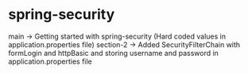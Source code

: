 # spring-security

main -> Getting started with spring-security (Hard coded values in application.properties file)
section-2 -> Added SecurityFilterChain with formLogin and httpBasic and storing username and password in application.properties file
